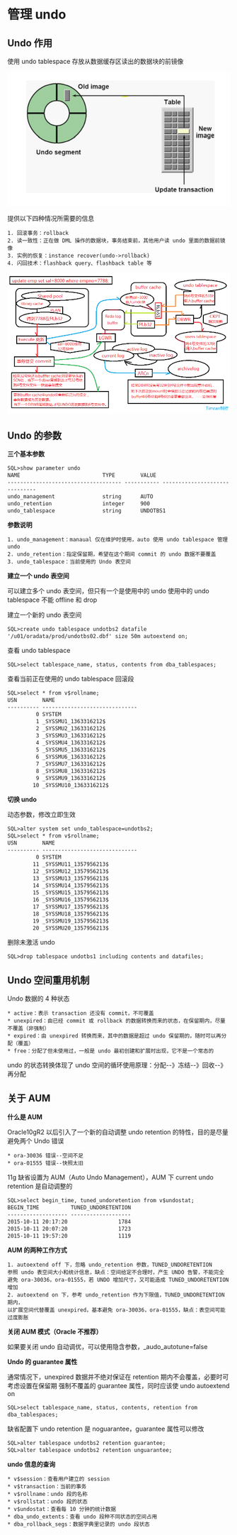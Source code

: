 # 管理 undo

## Undo 作用

使用 undo tablespace 存放从数据缓存区读出的数据块的前镜像

![undo-01](resources/07undo-01.png)

提供以下四种情况所需要的信息

    1. 回滚事务：rollback
    2. 读一致性：正在做 DML 操作的数据块，事务结束前，其他用户读 undo 里面的数据前镜像
    3. 实例的恢复：instance recover(undo->rollback)
    4. 闪回技术：flashback query、flashback table 等

![undo-02](resources/07undo-02.png)


## Undo 的参数

**三个基本参数**

```
SQL>show parameter undo
NAME                          TYPE        VALUE
------------------------------------ ----------- ------------------------------
undo_management               string      AUTO
undo_retention                integer     900
undo_tablespace               string      UNDOTBS1
```

**参数说明**

    1. undo_management：manaual 仅在维护时使用，auto 使用 undo tablespace 管理 undo
    2. undo_retention：指定保留期，希望在这个期间 commit 的 undo 数据不要覆盖
    3. undo_tablespace：当前使用的 Undo 表空间

**建立一个 undo 表空间**

可以建立多个 undo 表空间，但只有一个是使用中的 undo 使用中的 undo tablespace 不能 offline 和 drop


建立一个新的 undo 表空间

```
SQL>create undo tablespace undotbs2 datafile '/u01/oradata/prod/undotbs02.dbf' size 50m autoextend on;
```

查看 undo tablespace

```
SQL>select tablespace_name, status, contents from dba_tablespaces;
```

查看当前正在使用的 undo tablespace 回滚段

```
SQL>select * from v$rollname;
USN        NAME
---------- ------------------------------
         0 SYSTEM
         1 _SYSSMU1_1363316212$
         2 _SYSSMU2_1363316212$
         3 _SYSSMU3_1363316212$
         4 _SYSSMU4_1363316212$
         5 _SYSSMU5_1363316212$
         6 _SYSSMU6_1363316212$
         7 _SYSSMU7_1363316212$
         8 _SYSSMU8_1363316212$
         9 _SYSSMU9_1363316212$
        10 _SYSSMU10_1363316212$
```

**切换 undo**

动态参数，修改立即生效
```
SQL>alter system set undo_tablespace=undotbs2;
SQL>select * from v$rollname;
USN        NAME
---------- ------------------------------
         0 SYSTEM
        11 _SYSSMU11_1357956213$
        12 _SYSSMU12_1357956213$
        13 _SYSSMU13_1357956213$
        14 _SYSSMU14_1357956213$
        15 _SYSSMU15_1357956213$
        16 _SYSSMU16_1357956213$
        17 _SYSSMU17_1357956213$
        18 _SYSSMU18_1357956213$
        19 _SYSSMU19_1357956213$
        20 _SYSSMU20_1357956213$
```

删除未激活 undo
```
SQL>drop tablespace undotbs1 including contents and datafiles;
```


## Undo 空间重用机制

Undo 数据的 4 种状态

    * active：表示 transaction 还没有 commit，不可覆盖
    * unexpired：由已经 commit 或 rollback 的数据转换而来的状态，在保留期内，尽量不覆盖（非强制）
    * expired：由 unexpired 转换而来，其中的数据是超过 undo 保留期的，随时可以再分配（覆盖）
    * free：分配了但未使用过，一般是 undo 最初创建和扩展时出现，它不是一个常态的

undo 的状态转换体现了 undo 空间的循环使用原理：分配--》冻结--》回收--》再分配

## 关于 AUM

**什么是 AUM**

Oracle10gR2 以后引入了一个新的自动调整 undo retention 的特性，目的是尽量避免两个 Undo 错误

    * ora-30036 错误--空间不足
    * ora-01555 错误--快照太旧

11g 缺省设置为 AUM（Auto Undo Management），AUM 下 current undo retention 是自动调整的

```
SQL>select begin_time, tuned_undoretention from v$undostat;
BEGIN_TIME          TUNED_UNDORETENTION
------------------- -------------------
2015-10-11 20:17:20                1784
2015-10-11 20:07:20                1723
2015-10-11 19:57:20                1119
```

**AUM 的两种工作方式**

    1. autoextend off 下，忽略 undo_retention 参数，TUNED_UNDORETENTION
    参照 undo 表空间大小和统计信息，缺点：空间给定不合理时，产生 UNDO 告警，不能完全
    避免 ora-30036，ora-01555，若 UNDO 增加尺寸，又可能造成 TUNED_UNDORETENTION 增加
    2. autoextend on 下，参考 undo_retention 作为下限值，TUNED_UNDORETENTION 期内，
    以扩展空间代替覆盖 unexpired，基本避免 ora-30036，ora-01555，缺点：表空间可能过度膨胀


**关闭 AUM 模式（Oracle 不推荐）**

如果要关闭 undo 自动调优，可以使用隐含参数，_audo_autotune=false

**Undo 的 guarantee 属性**

通常情况下，unexpired 数据并不绝对保证在 retention 期内不会覆盖，必要时可考虑设置在保留期
强制不覆盖的 guarantee 属性，同时应该使 undo autoextend on

```
SQL>select tablespace_name, status, contents, retention from dba_tablespaces;
```

缺省配置下 undo retention 是 noguarantee，guarantee 属性可以修改

```
SQL>alter tablespace undotbs2 retention guarantee;
SQL>alter tablespace undotbs2 retention unguarantee;
```


**undo 信息的查询**

    * v$session：查看用户建立的 session
    * v$transaction：当前的事务
    * v$rollname：undo 段的名称
    * v$rollstat：undo 段的状态
    * v$undostat：查看每 10 分钟的统计数据
    * dba_undo_extents：查看 undo 段种不同状态的空间占用
    * dba_rollback_segs：数据字典里记录的 undo 段状态








